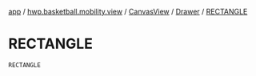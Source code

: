 [app](../../../index.md) / [hwp.basketball.mobility.view](../../index.md) / [CanvasView](../index.md) / [Drawer](index.md) / [RECTANGLE](.)

# RECTANGLE

`RECTANGLE`